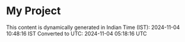 # My Project

This content is dynamically generated in Indian Time (IST): 2024-11-04 10:48:16 IST
Converted to UTC: 2024-11-04 05:18:16 UTC

